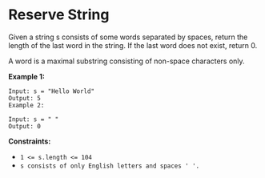 # Reserve String

Given a string s consists of some words separated by spaces, return the length of the last word in the string. If the last word does not exist, return 0.

A word is a maximal substring consisting of non-space characters only.


**Example 1:**
```
Input: s = "Hello World"
Output: 5
Example 2:

Input: s = " "
Output: 0
```
**Constraints:**

- `1 <= s.length <= 104`
- `s consists of only English letters and spaces ' '.`